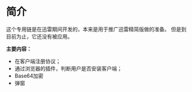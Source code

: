# 简介 #

这个专用链是在迅雷期间开发的，本来是用于推广迅雷精简版做的准备。
但是到目前为止，它还没有被应用。

**主要内容：**

- 在客户端注册协议；
- 通过浏览器的插件，判断用户是否安装客户端；
- Base64加密
- 弹窗